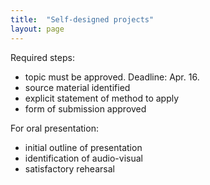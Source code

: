 ```yaml
---
title:  "Self-designed projects"
layout: page
---
```




Required steps:

- topic must be approved.  Deadline: Apr. 16.
- source material identified
- explicit statement of method to apply
- form of submission approved

For oral presentation:

- initial outline of presentation
- identification of audio-visual
- satisfactory rehearsal     
